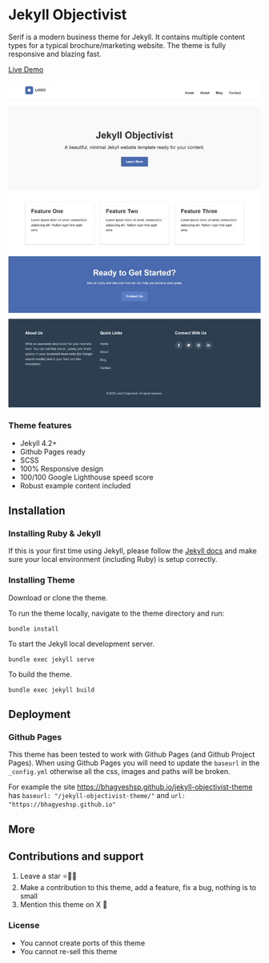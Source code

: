 # Jekyll Objectivist

Serif is a modern business theme for Jekyll. It contains multiple content types for a typical brochure/marketing website. The theme is fully responsive and blazing fast.

[Live Demo](https://bhagyeshsp.github.io/jekyll-objectivist-theme)

![Jekyll Objectivist Theme Home Screenshot](/assets/images/jekyll-objectivist-home.png)


### Theme features

- Jekyll 4.2+
- Github Pages ready
- SCSS
- 100% Responsive design
- 100/100 Google Lighthouse speed score
- Robust example content included

## Installation

### Installing Ruby & Jekyll

If this is your first time using Jekyll, please follow the [Jekyll docs](https://jekyllrb.com/docs/installation/) and make sure your local environment (including Ruby) is setup correctly.

### Installing Theme

Download or clone the theme.

To run the theme locally, navigate to the theme directory and run:

```
bundle install
```

To start the Jekyll local development server.

```
bundle exec jekyll serve
```

To build the theme.

```
bundle exec jekyll build
```

## Deployment

### Github Pages

This theme has been tested to work with Github Pages (and Github Project Pages). When using Github Pages you will need to update the `baseurl` in the `_config.yml` otherwise all the css, images and paths will be broken.

For example the site https://bhagyeshsp.github.io/jekyll-objectivist-theme has `baseurl: "/jekyll-objectivist-theme/"` and `url: "https://bhagyeshsp.github.io"`

## More

## Contributions and support

1. Leave a star ⭐🙏🏻
2. Make a contribution to this theme, add a feature, fix a bug, nothing is to small 
3. Mention this theme on X 📢

### License

- You cannot create ports of this theme
- You cannot re-sell this theme
